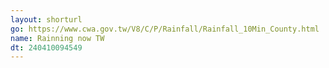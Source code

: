 ```yaml
---
layout: shorturl
go: https://www.cwa.gov.tw/V8/C/P/Rainfall/Rainfall_10Min_County.html
name: Rainning now TW
dt: 240410094549
---
```

